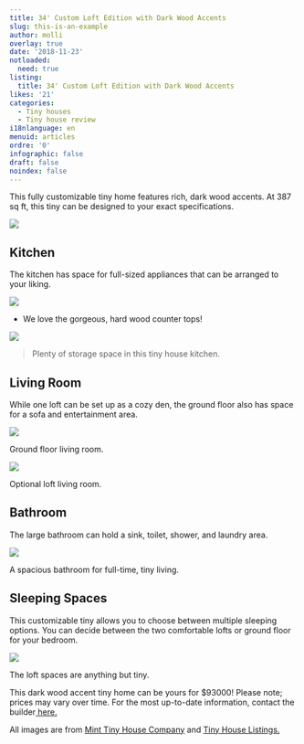 ```yaml
---
title: 34' Custom Loft Edition with Dark Wood Accents
slug: this-is-an-example
author: molli
overlay: true
date: '2018-11-23'
notloaded:
  need: true
listing:
  title: 34' Custom Loft Edition with Dark Wood Accents
likes: '21'
categories:
  - Tiny houses
  - Tiny house review
i18nlanguage: en
menuid: articles
ordre: '0'
infographic: false
draft: false
noindex: false
---
```

This fully customizable tiny home features rich, dark wood accents. At 387 sq ft, this tiny can be designed to your exact specifications. 

![](/img/darkcustomloft2.jpeg)

## Kitchen

The kitchen has space for full-sized appliances that can be arranged to your liking. 

![](/img/darkcustomloft1.jpeg)

* <span class="figcaption">We love the gorgeous, hard wood counter tops!</span>

![](/img/darkcustomloft3.jpeg)

> <span class="figcaption">Plenty of storage space in this tiny house kitchen.</span>

## Living Room

While one loft can be set up as a cozy den, the ground floor also has space for a sofa and entertainment area.

![](/img/darkcustomloft4.jpeg)

<span class="figcaption">Ground floor living room.</span>

![](/img/darkcustomloft5.jpeg)

<span class="figcaption">Optional loft living room.</span>

## Bathroom

The large bathroom can hold a sink, toilet, shower, and laundry area.

![](/img/darkcustomloft6.jpeg)

<span class="figcaption">A spacious bathroom for full-time, tiny living.</span>

## Sleeping Spaces

This customizable tiny allows you to choose between multiple sleeping options. You can decide between the two comfortable lofts or ground floor for your bedroom. 

![](/img/darkcustomloft7.jpeg)

<span class="figcaption">The loft spaces are anything but tiny.</span>

This dark wood accent tiny home can be yours for $93000! Please note; prices may vary over time. For the most up-to-date information, contact the builder[ here.](https://www.minttinyhomes.com/contact-tiny-living)

All images are from [Mint Tiny House Company](https://www.minttinyhomes.com/) and [Tiny House Listings.](https://tinyhouselistings.com)
